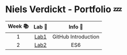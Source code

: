 # Niels Verdickt - Portfolio 💤

| Week 📚 |                      Lab 🧪                      |       Info 🎫       |
| :-----: | :----------------------------------------------: | :-----------------: |
|    1    | [Lab1](https://github.com/grietbeyens/DEV5-LAB1) | GitHub Introduction |
|    2    | [Lab2](https://github.com/NielsV8/dev5-myportfolio/tree/main/Lab%202) | ES6 |
